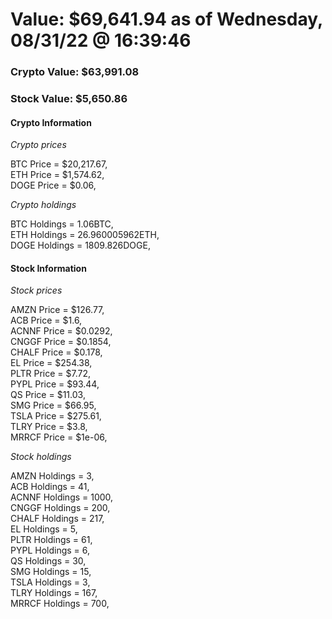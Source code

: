 # Value: $69,641.94 as of Wednesday, 08/31/22 @ 16:39:46 

### Crypto Value: $63,991.08

### Stock Value: $5,650.86

#### Crypto Information 
*Crypto prices* 

BTC Price = $20,217.67,  
ETH Price = $1,574.62,  
DOGE Price = $0.06,  


*Crypto holdings* 

BTC Holdings = 1.06BTC,  
ETH Holdings = 26.960005962ETH,  
DOGE Holdings = 1809.826DOGE,  


#### Stock Information 

*Stock prices* 

AMZN Price = $126.77,  
ACB Price = $1.6,  
ACNNF Price = $0.0292,  
CNGGF Price = $0.1854,  
CHALF Price = $0.178,  
EL Price = $254.38,  
PLTR Price = $7.72,  
PYPL Price = $93.44,  
QS Price = $11.03,  
SMG Price = $66.95,  
TSLA Price = $275.61,  
TLRY Price = $3.8,  
MRRCF Price = $1e-06,  


*Stock holdings* 

AMZN Holdings = 3,  
ACB Holdings = 41,  
ACNNF Holdings = 1000,  
CNGGF Holdings = 200,  
CHALF Holdings = 217,  
EL Holdings = 5,  
PLTR Holdings = 61,  
PYPL Holdings = 6,  
QS Holdings = 30,  
SMG Holdings = 15,  
TSLA Holdings = 3,  
TLRY Holdings = 167,  
MRRCF Holdings = 700,  


